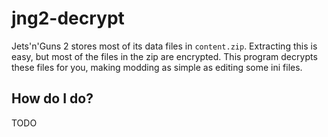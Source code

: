 jng2-decrypt
====

Jets'n'Guns 2 stores most of its data files in `content.zip`. Extracting this is easy,
but most of the files in the zip are encrypted. This program decrypts these files for
you, making modding as simple as editing some ini files.

## How do I do?

TODO
